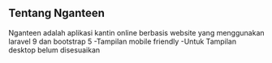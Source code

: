 
## Tentang Nganteen
Nganteen adalah aplikasi kantin online berbasis website yang menggunakan laravel 9 dan bootstrap 5
-Tampilan mobile friendly
-Untuk Tampilan desktop belum disesuaikan
